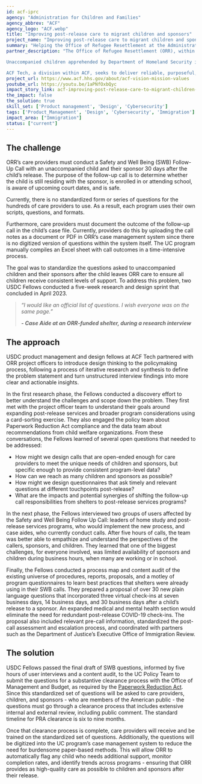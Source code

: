 ```yaml
---
id: acf-iprc
agency: "Administration for Children and Families"
agency_abbrev: "ACF"
agency_logo: "ACF.webp"
title: "Improving post-release care to migrant children and sponsors"
project_name: "Improving post-release care to migrant children and sponsors: Standardizing the Safety and Wellbeing Follow Up Calls"
summary: "Helping the Office of Refugee Resettlement at the Administration of Children and Families ensure that the thousands of unaccompanied children that enter HHS care each month are safe, thriving, and swiftly united with a sponsor through technology delivery and design."
partner_description: "The Office of Refugee Resettlement (ORR), within the Administration for Children and Families (ACF), helps new populations maximize their potential in the United States by linking them to critical resources that assist them in becoming integrated members of American society. In addition to resettlement services, ORR runs the Unaccompanied Children (UC) program. ORR has provided care for and found suitable sponsors for over 410,000 unaccompanied children.

Unaccompanied children apprehended by Department of Homeland Security immigration officials are transferred to the care and custody of ORR. ORR promptly places unaccompanied children in the least restrictive setting that is in the best interests of each child, who is provided age-appropriate care and wraparound services in one of the approximately 200 state-licensed facilities and programs funded by ORR in 22 states. As soon as children enter ORR care, they are put in contact with their parents, guardians, or relatives, if known, and the process of finding a suitable sponsor begins. ORR evaluates potential sponsors’ ability to provide for the child’s physical and mental well-being, as required by law. Once ORR approves an unaccompanied child for release, the care provider collaborates with the sponsor to ensure physical discharge happens as quickly as possible.

ACF Tech, a division within ACF, seeks to deliver reliable, purposeful, and secure technology, data, and innovation to advance the ACF mission. ACF Tech’s U.S. Digital Corps Fellows are working to improve the technology within the UC program by modernizing its core technology platform and building supplemental applications."
project_url: https://www.acf.hhs.gov/about/acf-vision-mission-values
youtube_url: https://youtu.be/1aPNfOxbQyc
impact_story_link: acf-improving-post-release-care-to-migrant-children-and-sponsors
the_impact: false
the_solution: true
skill_set: ['Product management', 'Design', 'Cybersecurity']
tags: ['Product_Management', 'Design', 'Cybersecurity', 'Immigration']
impact_area: ["Immigration"]
status: ["current"]
---
```


## The challenge
ORR’s care providers must conduct a Safety and Well Being (SWB) Follow-Up Call with an unaccompanied child and their sponsor 30 days after the child’s release. The purpose of the follow-up call is to determine whether the child is still residing with the sponsor, is enrolled in or attending school, is aware of upcoming court dates, and is safe.

Currently, there is no standardized form or series of questions for the hundreds of care providers to use. As a result, each program uses their own scripts, questions, and formats. 

Furthermore, care providers must document the outcome of the follow-up call in the child’s case file. Currently, providers do this by uploading the call notes as a document or PDF in ORR’s case management system since there is no digitized version of questions within the system itself. The UC program manually compiles an Excel sheet with call outcomes in a time-intensive process. 

The goal was to standardize the questions asked to unaccompanied children and their sponsors after the child leaves ORR care to ensure all children receive consistent levels of support. To address this problem, two USDC Fellows conducted a five-week research and design sprint that concluded in April 2023. 

> *“I would like an official list of questions. I wish everyone was on the same page.”*
>
> ***- Case Aide at an ORR-funded shelter, during a research interview***

## The approach
USDC product management and design fellows at ACF Tech partnered with ORR project officers to introduce design thinking to the policymaking process, following a process of iterative research and synthesis to define the problem statement and turn unstructured interview findings into more clear and actionable insights.

In the first research phase, the Fellows conducted a discovery effort to better understand the challenges and scope down the problem. They first met with the project officer team to understand their goals around expanding post-release services and broader program considerations using a card-sorting exercise. They also engaged the policy team about Paperwork Reduction Act compliance and the data team about recommendations from child welfare organizations. From these conversations, the Fellows learned of several open questions that needed to be addressed: 

* How might we design calls that are open-ended enough for care providers to meet the unique needs of children and sponsors, but specific enough to provide consistent program-level data?
* How can we reach as many children and sponsors as possible?
* How might we design questionnaires that ask timely and relevant questions at different touchpoints post-release?
* What are the impacts and potential synergies of shifting the follow-up call responsibilities from shelters to post-release services programs?

In the next phase, the Fellows interviewed two groups of users affected by the Safety and Well Being Follow Up Call: leaders of home study and post-release services programs, who would implement the new process, and case aides, who currently conduct calls. After five hours of calls, the team was better able to empathize and understand the perspectives of the callers, sponsors, and children. They learned that one of the biggest challenges, for everyone involved, was limited availability of sponsors and children during business hours, when many are working or in school.

Finally, the Fellows conducted a process map and content audit of the existing universe of procedures, reports, proposals, and a motley of program questionnaires to learn best practices that shelters were already using in their SWB calls. They prepared a proposal of over 30 new plain language questions that incorporated three virtual check-ins at seven business days, 14 business days, and 30 business days after a child’s release to a sponsor. An expanded medical and mental health section would eliminate the need for redundant post-release COVID-19 check-ins. The proposal also included relevant pre-call information, standardized the post-call assessment and escalation process, and coordinated with partners such as the Department of Justice’s Executive Office of Immigration Review. 


## The solution 

USDC Fellows passed the final draft of SWB questions, informed by five hours of user interviews and a content audit, to the UC Policy Team to submit the questions for a substantive clearance process with the Office of Management and Budget, as required by the [Paperwork Reduction Act](https://pra.digital.gov/clearance-process/). Since this standardized set of questions will be asked to care providers, children, and sponsors - who are members of the American public - the questions must go through a clearance process that includes extensive internal and external review, including public comment. The standard timeline for PRA clearance is six to nine months. 

Once that clearance process is complete, care providers will receive and be trained on the standardized set of questions. Additionally, the questions will be digitized into the UC program’s case management system to reduce the need for burdensome paper-based methods. This will allow ORR to automatically flag any child who needs additional support, monitor completion rates, and identify trends across programs - ensuring that ORR provides as high-quality care as possible to children and sponsors after their release. 
